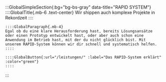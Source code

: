 :::GlobalSimpleSection{:bg="bg-bs-gray" data-title="RAPID SYSTEM"}
    ::::GlobalTitle{.mb-6 .text-center}
    Wir shippen auch komplexe Projekte in Rekordzeit
    ::::

    ::::GlobalParagraph{.mb-4}
    Egal ob du eine klare Herausforderung hast, bereits Lösungsansätze oder einen Prototyp entwickelt hast, oder aber auch schon eine Anwendung im Betrieb hast, mit der du nicht glücklich bist. Mit unserem RAPID-System können wir dir schnell und systematisch helfen.
    ::::

    ::::GlobalButton{:url="/leistungen/" :label="Das RAPID-System erklärt" :color="green"}
    ::::
:::
